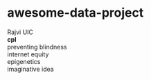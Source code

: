 # awesome-data-project

Rajvi
UIC<br>
**cpl**<br>
preventing blindness<br>
internet equity<br>
epigenetics<br>
imaginative idea